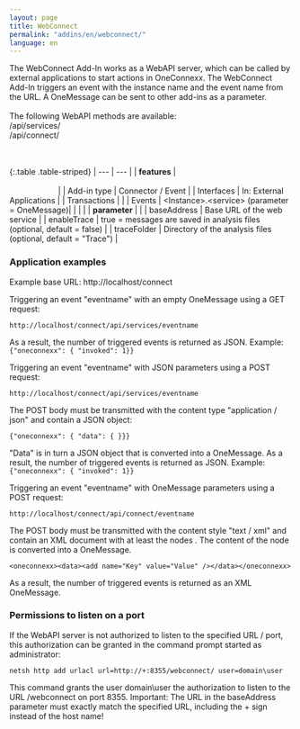 ```yaml
---
layout: page
title: WebConnect
permalink: "addins/en/webconnect/"
language: en
---
```

 
The WebConnect Add-In works as a WebAPI server, which can be called by external applications to start actions in OneConnexx. The WebConnect Add-In triggers an event with the instance name and the event name from the URL. A OneMessage can be sent to other add-ins as a parameter.<br /><br />
The following WebAPI methods are available:<br />
/api/services/<eventname><br />
/api/connect/<eventname><br />
<br /><br />
 
{:.table .table-striped}
| --- | --- |
| __features__ | &nbsp;&nbsp;&nbsp;&nbsp;&nbsp;&nbsp;&nbsp;&nbsp;&nbsp;&nbsp;&nbsp;&nbsp;&nbsp;&nbsp;&nbsp;&nbsp;&nbsp;&nbsp;&nbsp;&nbsp;&nbsp;&nbsp;&nbsp;&nbsp;&nbsp;&nbsp;&nbsp;&nbsp;&nbsp;&nbsp;&nbsp;&nbsp;&nbsp;&nbsp;&nbsp;&nbsp;&nbsp;&nbsp;&nbsp;&nbsp;&nbsp;&nbsp;&nbsp;&nbsp;&nbsp;&nbsp;&nbsp;&nbsp;&nbsp;&nbsp;&nbsp;&nbsp;&nbsp;&nbsp;&nbsp;&nbsp;&nbsp;&nbsp;&nbsp;&nbsp;&nbsp;&nbsp;&nbsp;&nbsp;&nbsp;&nbsp;&nbsp;&nbsp;&nbsp;&nbsp;&nbsp;&nbsp;&nbsp;&nbsp;&nbsp;&nbsp;&nbsp;&nbsp;&nbsp;&nbsp;&nbsp;&nbsp;&nbsp;&nbsp;&nbsp;&nbsp;&nbsp;&nbsp;&nbsp;&nbsp;&nbsp;&nbsp;&nbsp;&nbsp;&nbsp;&nbsp;&nbsp;&nbsp;&nbsp;&nbsp;&nbsp;&nbsp;&nbsp;&nbsp;&nbsp;&nbsp;&nbsp;&nbsp;&nbsp;&nbsp;&nbsp;&nbsp;&nbsp;&nbsp;&nbsp;&nbsp;&nbsp;&nbsp;&nbsp;&nbsp;&nbsp;&nbsp;&nbsp;&nbsp;&nbsp;&nbsp;&nbsp;&nbsp;&nbsp;&nbsp;&nbsp;&nbsp;&nbsp;&nbsp;&nbsp;&nbsp;&nbsp;&nbsp;&nbsp;&nbsp;&nbsp;&nbsp;&nbsp;&nbsp;&nbsp;&nbsp;&nbsp;&nbsp;&nbsp; |
| Add-in type | Connector / Event |
| Interfaces | 	In: External Applications |
| Transactions |  |
| Events | &lt;Instance&gt;.&lt;service&gt; (parameter = OneMessage)|
| | |
| __parameter__ | |
| baseAddress | Base URL of the web service |
| enableTrace | true = messages are saved in analysis files (optional, default = false) |
| traceFolder | Directory of the analysis files (optional, default = "Trace") |



### Application examples

Example base URL: http://localhost/connect

Triggering an event "eventname" with an empty OneMessage using a GET request:
```
http://localhost/connect/api/services/eventname
```
As a result, the number of triggered events is returned as JSON. Example: `{"oneconnexx": { "invoked": 1}}`

Triggering an event "eventname" with JSON parameters using a POST request:
```
http://localhost/connect/api/services/eventname
```
The POST body must be transmitted with the content type "application / json" and contain a JSON object:
```
{"oneconnexx": { "data": { }}}
```
"Data" is in turn a JSON object that is converted into a OneMessage. As a result, the number of triggered events is returned as JSON. Example: `{"oneconnexx": { "invoked": 1}}`

Triggering an event "eventname" with OneMessage parameters using a POST request:
```
http://localhost/connect/api/connect/eventname
```
The POST body must be transmitted with the content style "text / xml" and <oneconnexx><data>contain an XML document with at least the nodes . The content of the <data>node is converted into a OneMessage.
```
<oneconnexx><data><add name="Key" value="Value" /></data></oneconnexx>
```
As a result, the number of triggered events is returned as an XML OneMessage.


### Permissions to listen on a port

If the WebAPI server is not authorized to listen to the specified URL / port, this authorization can be granted in the command prompt started as administrator:

```
netsh http add urlacl url=http://+:8355/webconnect/ user=domain\user
```

This command grants the user domain\user the authorization to listen to the URL /webconnect on port 8355. Important: The URL in the baseAddress parameter must exactly match the specified URL, including the + sign instead of the host name! 


